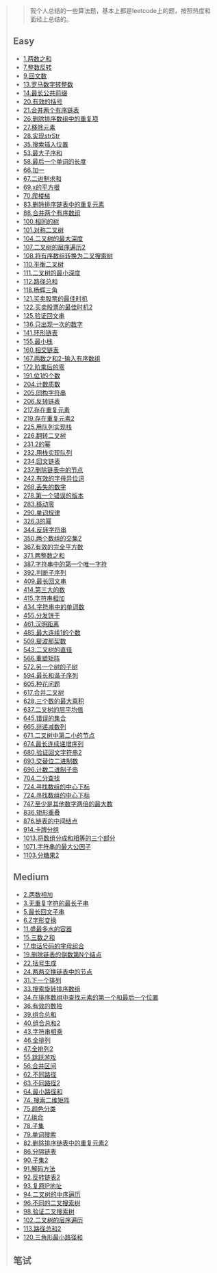 > > 我个人总结的一些算法题，基本上都是leetcode上的题，按照热度和面经上总结的。
>
> ## Easy
>
> - [1.两数之和](算法/lc/1.两数之和.md)
> - [7.整数反转](算法/lc/7.整数反转.md)
> - [9.回文数](算法/lc/9.回文数.md)
> - [13.罗马数字转整数](算法/lc/13.罗马数字转整数.md)
> - [14.最长公共前缀](算法/lc/14.最长公共前缀.md)
> - [20.有效的括号](算法/lc/20.有效的括号.md)
> - [21.合并两个有序链表](算法/lc/21.合并两个有序链表.md)
> - [26.删除排序数组中的重复项](算法/lc/26.删除排序数组中的重复项.md)
> - [27.移除元素](算法/lc/27.移除元素.md)
> - [28.实现strStr](算法/lc/28.实现strStr.md)
> - [35.搜索插入位置](算法/lc/35.搜索插入位置.md)
> - [53.最大子序和](算法/lc/53.最大子序和.md)
> - [58.最后一个单词的长度](算法/lc/58.最后一个单词的长度.md)
> - [66.加一](算法/lc/66.加一.md)
> - [67.二进制求和](算法/lc/67.二进制求和.md)
> - [69.x的平方根](算法/lc/69.x的平方根.md)
> - [70.爬楼梯](算法/lc/70.爬楼梯.md)
> - [83.删除排序链表中的重复元素](算法/lc/83.删除排序链表中的重复元素.md)
> - [88.合并两个有序数组](算法/lc/88.合并两个有序数组.md)
> - [100.相同的树](算法/lc/100.相同的树.md)
> - [101.对称二叉树](算法/lc/101.对称二叉树.md)
> - [104.二叉树的最大深度](算法/lc/104.二叉树的最大深度.md)
> - [107.二叉树的层序遍历2](算法/lc/107.二叉树的层序遍历2.md)
> - [108.将有序数组转换为二叉搜索树](算法/lc/108.将有序数组转换为二叉搜索树.md)
> - [110.平衡二叉树](算法/lc/110.平衡二叉树.md)
> - [111.二叉树的最小深度](算法/lc/111.二叉树的最小深度.md)
> - [112.路径总和](算法/lc/112.路径总和.md)
> - [118.杨辉三角](算法/lc/118.杨辉三角.md)
> - [121.买卖股票的最佳时机](算法/lc/121.买卖股票的最佳时机.md)
> - [122.买卖股票的最佳时机2](算法/lc/122.买卖股票的最佳时机2.md)
> - [125.验证回文串](算法/lc/125.验证回文串.md)
> - [136.只出现一次的数字](算法/lc/136.只出现一次的数字.md)
> - [141.环形链表](算法/lc/141.环形链表.md)
> - [155.最小栈](算法/lc/155.最小栈.md)
> - [160.相交链表](算法/lc/160.相交链表.md)
> - [167.两数之和2-输入有序数组](算法/lc/167.两数之和2-输入有序数组.md)
> - [172.阶乘后的零](算法/lc/172.阶乘后的零.md)
> - [191.位1的个数](算法/lc/191.位1的个数.md)
> - [204.计数质数](算法/lc/204.计数质数.md)
> - [205.同构字符串](算法/lc/205.同构字符串.md)
> - [206.反转链表](算法/lc/206.反转链表.md)
> - [217.存在重复元素](算法/lc/217.存在重复元素.md)
> - [219.存在重复元素2](算法/lc/219.存在重复元素2.md)
> - [225.用队列实现栈](算法/lc/225.用队列实现栈.md)
> - [226.翻转二叉树](算法/lc/226.翻转二叉树.md)
> - [231.2的幂](算法/lc/231.2的幂.md)
> - [232.用栈实现队列](算法/lc/232.用栈实现队列.md)
> - [234.回文链表](算法/lc/234.回文链表.md)
> - [237.删除链表中的节点](算法/lc/237.删除链表中的节点.md)
> - [242.有效的字母异位词](算法/lc/242.有效的字母异位词.md)
> - [268.丢失的数字](算法/lc/268.丢失的数字.md)
> - [278.第一个错误的版本](算法/lc/278.第一个错误的版本.md)
> - [283.移动零](算法/lc/283.移动零.md)
> - [290.单词规律](算法/lc/290.单词规律.md)
> - [326.3的幂](算法/lc/326.3的幂.md)
> - [344.反转字符串](算法/lc/344.反转字符串.md)
> - [350.两个数组的交集2](算法/lc/350.两个数组的交集2.md)
> - [367.有效的完全平方数](算法/lc/367.有效的完全平方数.md)
> - [371.两整数之和](算法/lc/371.两整数之和.md)
> - [387.字符串中的第一个唯一字符](算法/lc/387.字符串中的第一个唯一字符.md)
> - [392.判断子序列](算法/lc/392.判断子序列.md)
> - [409.最长回文串](算法/lc/409.最长回文串.md)
> - [414.第三大的数](算法/lc/414.第三大的数.md)
> - [415.字符串相加](算法/lc/415.字符串相加.md)
> - [434.字符串中的单词数](算法/lc/434.字符串中的单词数.md)
> - [455.分发饼干](算法/lc/455.分发饼干.md)
> - [461.汉明距离](算法/lc/461.汉明距离.md)
> - [485.最大连续1的个数](算法/lc/485.最大连续1的个数.md)
> - [509.斐波那契数](算法/lc/509.斐波那契数.md)
> - [543.二叉树的直径](算法/lc/543.二叉树的直径.md)
> - [566.重塑矩阵](算法/lc/566.重塑矩阵.md)
> - [572.另一个树的子树](算法/lc/572.另一个树的子树.md)
> - [594.最长和谐子序列](算法/lc/594.最长和谐子序列.md)
> - [605.种花问题](算法/lc/605.种花问题.md)
> - [617.合并二叉树](算法/lc/617.合并二叉树.md)
> - [628.三个数的最大乘积](算法/lc/628.三个数的最大乘积.md)
> - [637.二叉树的层平均值](算法/lc/637.二叉树的层平均值.md)
> - [645.错误的集合](算法/lc/645.错误的集合.md)
> - [665.非递减数列](算法/lc/665.非递减数列.md)
> - [671.二叉树中第二小的节点](算法/lc/671.二叉树中第二小的节点.md)
> - [674.最长连续递增序列](算法/lc/674.最长连续递增序列.md)
> - [680.验证回文字符串2](算法/lc/680.验证回文字符串2.md)
> - [693.交替位二进制数](算法/lc/693.交替位二进制数.md)
> - [696.计数二进制子串](算法/lc/696.计数二进制子串.md)
> - [704.二分查找](算法/lc/704.二分查找.md)
> - [724.寻找数组的中心下标](算法/lc/724.寻找数组的中心下标.md)
> - [724.寻找数组的中心下标](算法/lc/724.寻找数组的中心下标.md)
> - [747.至少是其他数字两倍的最大数](算法/lc/747.至少是其他数字两倍的最大数.md)
> - [836.矩形重叠](算法/lc/836.矩形重叠.md)
> - [876.链表的中间结点](算法/lc/876.链表的中间结点.md)
> - [914.卡牌分组](算法/lc/914.卡牌分组.md)
> - [1013.将数组分成和相等的三个部分](算法/lc/1013.将数组分成和相等的三个部分.md)
> - [1071.字符串的最大公因子](算法/lc/1071.字符串的最大公因子.md)
> - [1103.分糖果2](算法/lc/1103.分糖果2.md)
>
> ## Medium 
>
> - [2.两数相加](算法/lc/2.两数相加.md)
> - [3.无重复字符的最长子串](算法/lc/3.无重复字符的最长子串.md)
> - [5.最长回文子串](算法/lc/5.最长回文子串.md)
> - [6.Z字形变换](算法/lc/6.Z字形变换.md)
> - [11.盛最多水的容器](算法/lc/11.盛最多水的容器.md)
> - [15.三数之和](算法/lc/15.三数之和.md)
> - [17.电话号码的字母组合](算法/lc/17.电话号码的字母组合.md)
> - [19.删除链表的倒数第N个结点](算法/lc/19.删除链表的倒数第N个结点.md)
> - [22.括号生成](算法/lc/22.括号生成.md)
> - [24.两两交换链表中的节点](算法/lc/24.两两交换链表中的节点.md)
> - [31.下一个排列](算法/lc/31.下一个排列.md)
> - [33.搜索旋转排序数组](算法/lc/33.搜索旋转排序数组.md)
> - [34.在排序数组中查找元素的第一个和最后一个位置](算法/lc/34.在排序数组中查找元素的第一个和最后一个位置.md)
> - [36.有效的数独](算法/lc/36.有效的数独.md)
> - [39.组合总和](算法/lc/39.组合总和.md)
> - [40.组合总和2](算法/lc/40.组合总和2.md)
> - [43.字符串相乘](算法/lc/43.字符串相乘.md)
> - [46.全排列](算法/lc/46.全排列.md)
> - [47.全排列2](算法/lc/47.全排列2.md)
> - [55.跳跃游戏](算法/lc/55.跳跃游戏.md)
> - [56.合并区间](算法/lc/56.合并区间.md)
> - [62.不同路径](算法/lc/62.不同路径.md)
> - [63.不同路径2](算法/lc/63.不同路径2.md)
> - [64.最小路径和](算法/lc/64.最小路径和.md)
> - [74. 搜索二维矩阵](算法/lc/74.搜索二维矩阵.md)
> - [75.颜色分类](算法/lc/75.颜色分类.md)
> - [77.组合](算法/lc/77.组合.md)
> - [78.子集](算法/lc/78.子集.md)
> - [79.单词搜索](算法/lc/79.单词搜索.md)
> - [82.删除排序链表中的重复元素2](算法/lc/82.删除排序链表中的重复元素2.md)
> - [86.分隔链表](算法/lc/86.分隔链表.md)
> - [90.子集2](算法/lc/90.子集2.md)
> - [91.解码方法](算法/lc/91.解码方法.md)
> - [92.反转链表2](算法/lc/92.反转链表2.md)
> - [93.复原IP地址](算法/lc/93.复原IP地址.md)
> - [94.二叉树的中序遍历](算法/lc/94.二叉树的中序遍历.md)
> - [96.不同的二叉搜索树](算法/lc/96.不同的二叉搜索树.md)
> - [98.验证二叉搜索树](算法/lc/98.验证二叉搜索树.md)
> - [102.二叉树的层序遍历](算法/lc/102.二叉树的层序遍历.md)
> - [113.路径总和2](算法/lc/113.路径总和2.md)
> - [120.三角形最小路径和](算法/lc/120.三角形最小路径和.md)
>
> ## 笔试
>
> <!-- - [1.分苹果](we/1.分苹果.md) -->
